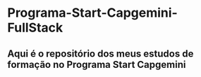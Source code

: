 ﻿# Programa-Start-Capgemini-FullStack
## Aqui é o repositório dos meus estudos de formação no Programa Start Capgemini
